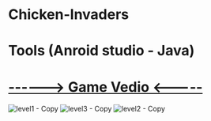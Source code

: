 # Chicken-Invaders
# Tools (Anroid studio - Java)
# [------> Game Vedio <-----](https://www.facebook.com/100028681808467/videos/268293657470026) 


![level1 - Copy](https://user-images.githubusercontent.com/48572908/84908527-da391f80-b0b4-11ea-8bd5-3c8698c16295.png)      ![level3 - Copy](https://user-images.githubusercontent.com/48572908/84908534-dc9b7980-b0b4-11ea-9e29-40f0a7f9e1fc.png) 
![level2 - Copy](https://user-images.githubusercontent.com/48572908/84909268-c2ae6680-b0b5-11ea-91e9-6c2637b993ef.png)




